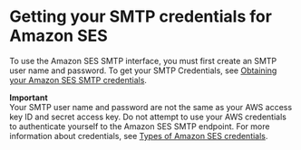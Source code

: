 # Getting your SMTP credentials for Amazon SES<a name="get-smtp-credentials"></a>

To use the Amazon SES SMTP interface, you must first create an SMTP user name and password\. To get your SMTP Credentials, see [Obtaining your Amazon SES SMTP credentials](smtp-credentials.md)\.

**Important**  
Your SMTP user name and password are not the same as your AWS access key ID and secret access key\. Do not attempt to use your AWS credentials to authenticate yourself to the Amazon SES SMTP endpoint\. For more information about credentials, see [Types of Amazon SES credentials](send-email-concepts-credentials.md)\.